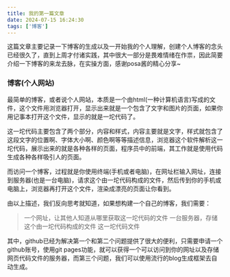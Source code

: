 ```yaml
---
title: 我的第一篇文章
date: 2024-07-15 16:24:30
tags: ['博客']
---
```

这篇文章主要记录一下博客的生成以及一开始我的个人理解，创建个人博客的念头已经很久了，直到上周才付诸实践，其中很大一部分是畏难情绪在作祟，因此简要介绍一下博客的来龙去脉，在实操方面，感谢posa酱的精心分享~
### 博客(个人网站)
最简单的博客，或者说个人网站，本质是一个由html(一种计算机语言)写成的文件，这个文件用浏览器打开，显示出来就是一个包含了文字和图片的页面，如果你用记事本打开这个文件，显示的就是一坨代码了。

这一坨代码主要包含了两个部分，内容和样式，内容主要就是文字，样式就包含了这段文字的位置啊、字体大小啊、颜色啊等等描述信息，浏览器这个软件解析这一坨代码，展示出来的就是各种各样的页面，程序员中的前端，其工作就是使用代码生成各种各样吸引人的页面。

而访问一个博客，过程就是你使用终端(手机或者电脑)，在网址栏输入网址，连接到服务器(也是一台电脑)，请求这个由一坨代码构成的文件，然后传到你的手机或电脑上，浏览器再打开这个文件，渲染成漂亮的页面让你看到。

由以上描述，我们反向思考就知道，如果想构建一个自己的博客，我们需要：
>一个网址，让其他人知道从哪里获取这一坨代码的文件
>一台服务器，存储这个由一坨代码构成的文件
>这一坨代码文件

其中，github已经为解决第一个和第二个问题提供了很大的便利，只需要申请一个github账号，使用git pages功能，就可以获得一个可以访问到你的网址以及存储网页代码文件的服务器，而第三个问题，我们可以使用流行的blog生成框架去自动生成。


